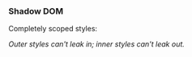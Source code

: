 ### Shadow DOM

Completely scoped styles:

_Outer styles can't leak in;_
_inner styles can't leak out._
